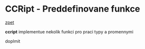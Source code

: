 # CCRipt - Preddefinovane funkce

[zpet](../readme.md)

**ccript** implementue nekolik funkci pro praci typy a promennymi

doplmit